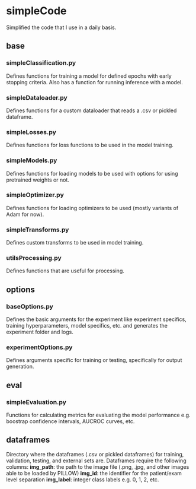 # simpleCode
Simplified the code that I use in a daily basis.

## base
### simpleClassification.py
Defines functions for training a model for defined epochs with early stopping criteria. Also has a function for running inference with a model.
### simpleDataloader.py
Defines functions for a custom dataloader that reads a .csv or pickled dataframe.
### simpleLosses.py
Defines functions for loss functions to be used in the model training.
### simpleModels.py
Defines functions for loading models to be used with options for using pretrained weights or not.
### simpleOptimizer.py
Defines functions for loading optimizers to be used (mostly variants of Adam for now).
### simpleTransforms.py
Defines custom transforms to be used in model training.
### utilsProcessing.py
Defines functions that are useful for processing.

## options
### baseOptions.py
Defines the basic arguments for the experiment like experiment specifics, training hyperparameters, model specifics, etc. and generates the experiment folder and logs.
### experimentOptions.py
Defines arguments specific for training or testing, specifically for output generation.

## eval
### simpleEvaluation.py
Functions for calculating metrics for evaluating the model performance e.g. boostrap confidence intervals, AUCROC curves, etc.

## dataframes
Directory where the dataframes (.csv or pickled dataframes) for training, validation, testing, and external sets are. Dataframes require the following columns: 
**img_path**: the path to the image file (.png, .jpg, and other images able to be loaded by PILLOW)
**img_id**: the identifier for the patient/exam level separation
**img_label**: integer class labels e.g. 0, 1, 2, etc.
